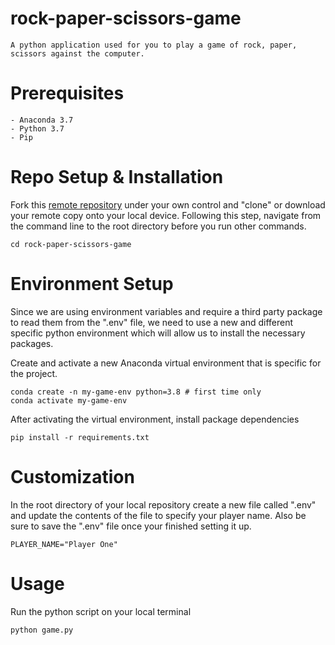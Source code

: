 # rock-paper-scissors-game
    A python application used for you to play a game of rock, paper, scissors against the computer. 
# Prerequisites
    - Anaconda 3.7
    - Python 3.7
    - Pip
# Repo Setup & Installation 
Fork this [remote repository](https://github.com/prof-rossetti/intro-to-python/blob/main/exercises/rock-paper-scissors/README.md) under your own control and "clone" or download your remote copy onto your local device. 
Following this step, navigate from the command line to the root directory before you run other commands. 
    
    cd rock-paper-scissors-game
# Environment Setup
Since we are using environment variables and require a third party package to read them from the ".env" file, we need to use a new and different specific python environment which will allow us to install the necessary packages. 

Create and activate a new Anaconda virtual environment that is specific for the project. 

    conda create -n my-game-env python=3.8 # first time only
    conda activate my-game-env

After activating the virtual environment, install package dependencies

    pip install -r requirements.txt
# Customization
In the root directory of your local repository create a new file called ".env" and update the contents of the file to specify your player name. Also be sure to save the ".env" file once your finished setting it up. 

    PLAYER_NAME="Player One"
# Usage
Run the python script on your local terminal 

    python game.py